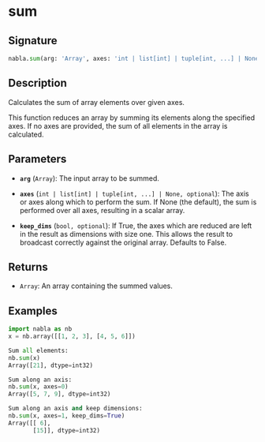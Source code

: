 # sum

## Signature

```python
nabla.sum(arg: 'Array', axes: 'int | list[int] | tuple[int, ...] | None', keep_dims: 'bool') -> 'Array'
```

## Description

Calculates the sum of array elements over given axes.

This function reduces an array by summing its elements along the
specified axes. If no axes are provided, the sum of all elements in the
array is calculated.

## Parameters

- **`arg`** (`Array`): The input array to be summed.

- **`axes`** (`int | list[int] | tuple[int, ...] | None, optional`): The axis or axes along which to perform the sum. If None (the default), the sum is performed over all axes, resulting in a scalar array.

- **`keep_dims`** (`bool, optional`): If True, the axes which are reduced are left in the result as dimensions with size one. This allows the result to broadcast correctly against the original array. Defaults to False.

## Returns

- `Array`: An array containing the summed values.

## Examples

```python
import nabla as nb
x = nb.array([[1, 2, 3], [4, 5, 6]])

Sum all elements:
nb.sum(x)
Array([21], dtype=int32)

Sum along an axis:
nb.sum(x, axes=0)
Array([5, 7, 9], dtype=int32)

Sum along an axis and keep dimensions:
nb.sum(x, axes=1, keep_dims=True)
Array([[ 6],
       [15]], dtype=int32)
```
